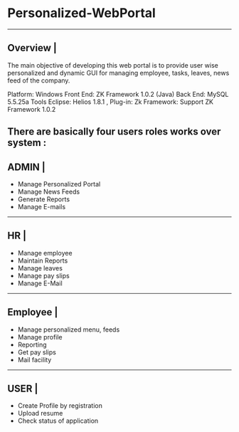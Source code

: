 # Personalized-WebPortal
---------
Overview |
---------
The main objective of developing this web portal is to provide user wise personalized and dynamic GUI for managing employee, tasks, leaves, news feed of the company.


Platform:	Windows
Front End: ZK Framework 1.0.2 (Java)
Back End:	MySQL 5.5.25a 
Tools	Eclipse: Helios 1.8.1 , Plug-in: Zk 
Framework: Support	ZK Framework 1.0.2 


There are basically four users roles works over system :
------
ADMIN |
------
* Manage Personalized Portal
* Manage News Feeds 
* Generate Reports
* Manage E-mails

----
HR  |
-----
* Manage employee 
* Maintain Reports
* Manage leaves
* Manage pay slips
* Manage E-Mail  

---------
Employee |
---------
* Manage personalized menu, feeds 
* Manage profile
* Reporting 
* Get pay slips
* Mail facility
 
------ 
USER |
------
* Create Profile by registration
* Upload resume
* Check status of application



